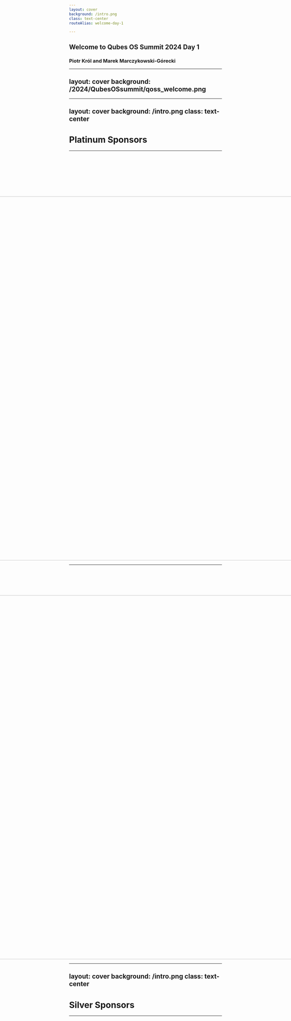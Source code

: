 ```yaml
---
layout: cover
background: /intro.png
class: text-center
routeAlias: welcome-day-1

---
```

## Welcome to Qubes OS Summit 2024 Day 1

### Piotr Król and Marek Marczykowski-Górecki

<!-- markdownlint-disable MD022 MD003 -->
---
layout: cover
background: /2024/QubesOSsummit/qoss_welcome.png
---

---
layout: cover
background: /intro.png
class: text-center
---
<!-- markdownlint-enable MD022 MD003 -->

# Platinum Sponsors

---

<div style="display: flex; justify-content: center; align-items: center;
  margin-top:150px;">
  <center>
    <img src="/2024/QubesOSsummit/fopf_logo.png" width="1200">
  </center>
</div>

<!--

Freedom of the Press Foundation’s generous contribution and commitment to
defending press freedom and digital privacy by building secure communication
tools aligns with Qubes OS Summit goals of coordinating Qubes OS and associated
projects development, like SecureDrop, with community.

-->

---

<div style="display: flex; justify-content: center; align-items: center;
  margin-top:100px;">
<center><img src="/2024/QubesOSsummit/mullvad_logo.png" width="1200"></center>
</div>

<!--

Mullvad’s support for transparency and privacy enhancing technologies is known
in our community. What is more important you can support those who support us
by choosing their products in that way your getting great VPN with possibility
for anonymous or cryptocurrency payment, which is well recognized by
independent reviewers.

-->

<!-- markdownlint-disable MD022 MD003 -->
---
layout: cover
background: /intro.png
class: text-center
---
<!-- markdownlint-enable MD022 MD003 -->

# Silver Sponsors

---

<div style="display: flex; justify-content: center; align-items: center;
  height: 40vh;">
  <img src="/2024/QubesOSsummit/novacustom_logo.png" style="max-width: 50%;
    height: auto;">
  <img src="/2024/QubesOSsummit/nitrokey_logo.png" style="max-width: 500%;
    height: auto;">
</div>

<!--

NovaCustom’s deliver Qubes OS Certified Hardware maximizing transparency and
trustworthiness of our computing.

Nitrokey’s secure our digital life with USB FIDO-compliance tokens as well as
hardware with Heads firmware.

You can always thank them by recommending them and their products.

-->

---

# Supporting Contributor

* ## StarApps Ltd

We are grateful for the support from StarApps Ltd., company which use and rely
on Qubes OS and support FOSS philosophy.

---

<img src="/2024/QubesOSsummit/qubes_2024_logo.png">

<div style="display: flex; flex-wrap: wrap; justify-content: center;
  align-items: center;">
  <img src="/2024/QubesOSsummit/qubes_2023_logo.png" alt="Image 1"
    style="max-width: 50%; height: auto; margin: 10px;">
  <img src="/2024/QubesOSsummit/qubes_2022_logo.png" alt="Image 2"
    style="max-width: 50%; height: auto; margin: 10px;">
  <img src="/2024/QubesOSsummit/qubes_2021_logo.png" alt="Image 3"
    style="max-width: 35%; height: auto; margin: 10px;">
  <img src="/2024/QubesOSsummit/qubes_2020_logo.jpeg" alt="Image 4"
    style="max-width: 30%; height: auto; margin: 10px;">
  <img src="/2024/QubesOSsummit/qubes_2019_logo.png" alt="Image 5"
    style="max-width: 25%; height: auto; margin: 10px;">
</div>

<!--

History

-->

---

# Accomplishments - 2023-2024

* Recap of vision and challenges presented last year.
* We added 50% to Qubes OS Certified Hardware (from 6 to 9)
  - although we have to admit that some old certified hardware is no longer
available,
* Qubes HCL statistics: 1055 (+61)
* Released Qubes OS 4.2 and three subsequent point releases
* Greatly improved updates experience
* Several UX improvements and new GUI tools - including new Qubes Global
  Config, more to come
* fwupd integration installed by default
* Community projects:
  - Automated configurability extended thanks to community contribution from Ben
  Grande in form of [qusal](https://github.com/ben-grande/qusal) based on
  previous unman work.

<!--

Qubes HCL snapshot date 18/09/2024

-->
---

# Accomplishments - 2023-2024

* Event organization improved:
  - A lot external talks in CfP, we had to reject some.
* Coming soon:
  - UEFI Secure Boot integration - more about that in tomorrow's talk.
    + TL;DR we are not there yet, but we are close. safeboot approach is still
  alive.
  - TrenchBoot AEM - we have some exciting news and demo for you.
  - Certified Hardware with Intel Boot Guard and UEFI Capsule Update coming in
  following months.
  - As mentioned last year SMI Transfer Monitor was integrated for Qubes OS
  Certified Hardware MSI PRO Z690-A by Brian Delgado.
    + code is PoC, but it was presented at [vPub 0xB](https://youtu.be/3PmOcjQX-9Y)
    + the challenge would be to make Xen and dom0 aware of that,

<!-- markdownlint-disable MD022 MD003 -->
---
transition: fade
---
<!-- markdownlint-enable MD022 MD003 -->

# Accomplishments - 2022-2023

<center><img src="/2024/QubesOSsummit/qubes_2023_stats.png" width="600"></center>

---

# Accomplishments - 2023-2024

<center><img src="/2024/QubesOSsummit/qubes_2024_stats.png" width="600"></center>

---

<div style="display: flex; flex-wrap: wrap; justify-content: center;
  align-items: center;">
  <img src="/2024/QubesOSsummit/secure_boot_main1.png" alt="Image 1"
    style="max-width: 35%; height: auto; margin: 10px;">
  <img src="/2024/QubesOSsummit/secure_boot_main3.png" alt="Image 2"
    style="max-width: 35%; height: auto; margin: 10px;">
  <img src="/2024/QubesOSsummit/secure_boot_main4.png" alt="Image 3"
    style="max-width: 35%; height: auto; margin: 10px;">
</div>

<!--

- PoC was created during Qubes OS Summit 2023 Hackathon

-->

---

# Vision and challenges - 2024-2025

* Continue growth of number of Qubes OS Certified Hardware
  - Dell OptiPlex 7010/9010 with AEM
  - Odroid H4?
  - Novacustom Laptops
* Finalize Qubes AEM support for Intel
  - Legacy BIOS (through SeaBIOS) is close to be completed.
  - UEFI is planned and founded.
* Finalize Qubes AEM for AMD
  - Waiting for release of documentation by AMD
  - If it would not happen early we have to rely on existing documentation and
    will adjust after that.
* UEFI Secure Boot have to become first-class citizen in Qubes OS.
* Qubes Security Report - road to OSS security leadership.
* More in Marek's talk dedicated to Qubes OS Project plans.

<!--

Not much changed since last year.

-->

---

# What is our lineup this year?

<br>

* ## September 20th: Conference Day 1 and Afterparty

<br>

* ## September 21th: Conference Day 2

<br>

* ## September 22th: Hackathon

<br>

---

# Day 1 agenda

### 10:00-10:25

#### **_Welcome to Qubes OS Summit 2024 Day 1_** - Piotr (3mdeb), Marek (ITL)

### 10:30-11:00

#### **_Qubes OS development status update_** - Marek (ITL)

### 11:10-11:30

#### **_Qubes OS GUI Changes and Future Perspectives_** - Marta (ITL)

### 11:40-12:10

#### **_Enhancing OS Awareness of Hardware Security Capabilities in Qubes OS_** - Piotr (3mdeb)

### 12:15-13:00

#### **_Passwordless encrypted Qubes? Exploring some concepts_** - nestire (Nitrokey)

### 13:00-14:30

#### **_Lunch_**

---

# Day 1 agenda

### 14:30-15:00

#### **_How to architect your Qubes OS with SaltStack_** - Ben (FOSS Maintainer)

### 15:10-15:40

#### **_FlashKeeper: where SpiSpy meets Stateless Laptop jaded dreams: A retrofit plan first_** - Thierry (Heads Maintainer)

### 15:50-16:20

#### **_Anti Evil Maid status and future plans_** - Michał (3mdeb)

### 16:30-17:00

#### **_Rolling out Qubes_** - unman (Qubes OS Maintainer)

### 17:10-17:40

#### **_Update on Qubes Air_** - Marek&Frédéric (ITL/Qubes Team)

### 17:50-18:00

#### **_Closing Notes_** - Piotr (3mdeb)

### 19:30+

#### **_Afterparty_**

<!-- markdownlint-disable MD022 MD003 -->
---
layout: cover
background: /intro.png
class: text-center
---

## Details on

### https://cfp.3mdeb.com/qubes-os-summit-2024/

### https://vpub.dasharo.com/e/16/qubes-os-summit-2024#schedule

---

<div style="display: flex; flex-wrap: wrap; justify-content: center;
  align-items: center;">
  <img src="/2024/QubesOSsummit/sudblock.jpg" style="max-width: 50%; height:
    auto; margin: 10px;">
</div>
  <center><img src="/2024/QubesOSsummit/sudblock_address.png" style="max-width: 100%"></center>
<div class="absolute left-30px bottom-30px">
  <small>Photo by Maciej Klimiuk</small>
</div>

---

<center><img src="/2024/QubesOSsummit/qoss_format.png" style="max-width: 70%"></center>

<center>

https://vpub.dasharo.com

</center>

* Respect Code of Conduct.
* Please follow Safety and Health protocols and respect others.
* Talks are streamed and recorded and will be published on Youtube.
* Drinks and sweets are free.
* Matrix `#qubes-summit:matrix.org` will be used for communication during event.
* In case of any issues please contact with organizers.

---

# Merchandise

<div style="display: flex; flex-wrap: wrap; justify-content: center;
  align-items: center;">
  <img src="/2024/QubesOSsummit/qubes_front.png" style="max-width: 35%; height:
    auto; margin: 10px;">
  <img src="/2024/QubesOSsummit/qubes_back.png" style="max-width: 35%">
</div>

* Paid and free merchandise available (at location and in 3mdeb Shop).
* There are also partners selling their merchandise.

<!-- markdownlint-disable MD022 MD003 -->
---
layout: cover
background: /intro.png
class: text-center
---
<!-- markdownlint-enable MD022 MD003 -->

# Q&A
